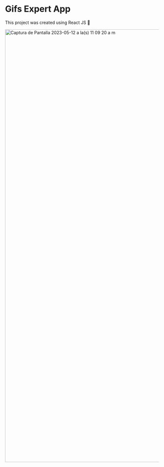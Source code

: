 # Gifs Expert App

This project was created using React JS 👾

<img width="1419" alt="Captura de Pantalla 2023-05-12 a la(s) 11 09 20 a m" src="https://github.com/Geeraldv/Gif-App/assets/81613504/35c3b672-2df9-4958-87f9-7918f9361d7c">
